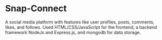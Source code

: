 # Snap-Connect
A social media platform with features like user profiles, posts, comments, likes, and follows. Used HTML/CSS/JavaScript for the frontend, a backend framework  NodeJs and Express.js, and mongodb for data storage.
